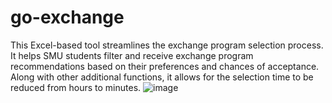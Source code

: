 # go-exchange
This Excel-based tool streamlines the exchange program selection process. It helps SMU students filter and receive exchange program recommendations based on their preferences and chances of acceptance. Along with other additional functions, it allows for the selection time to be reduced from hours to minutes.
![image](https://github.com/user-attachments/assets/890b1348-7401-46ba-9b65-42149980d05d)
